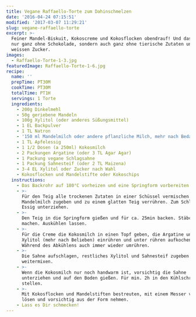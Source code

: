 ```yaml
---
title: Vegane Raffaello-Torte zum Dahinschmelzen
date: '2016-04-24 07:15:51'
modified: '2017-03-07 11:29:21'
slug: vegane-raffaello-torte
excerpt: >-
  Feiner Mandel-Biskuit, Kokoscreme und Kokosflocken obendrauf! Und das nicht
  nur ganz ohne Schokolade, sondern auch ganz ohne tierische Zutaten und ohne
  weissen Zucker.
images:
  - Raffaello-Torte-1-3.jpg
featuredImage: Raffaello-Torte-1-6.jpg
recipe:
  name: ''
  prepTime: PT30M
  cookTime: PT30M
  totalTime: PT1H
  servings: 1 Torte
  ingredients:
    - 200g Dinkelmehl
    - 50g geriebene Mandeln
    - 100g Xylitol (oder anderes Süßungsmittel)
    - 1 EL Backpulver
    - 1 TL Natron
    - '150 ml Mandelmilch oder andere pflanzliche Milch, mehr nach Bedarf'
    - 1 TL Apfelessig
    - 1 1/2 Dosen (a 250ml) Kokosmilch
    - 2 Packungen Argatine (oder 3 TL Agar Agar)
    - 1 Packung vegane Schlagsahne
    - 1 Packung Sahnesteif (oder 2 TL Maizena)
    - 3-4 EL Xylitol oder Zucker nach Wahl
    - Kokosflocken und Mandelstifte oder Kokoschips
  instructions:
    - Das Backrohr auf 180°C vorheizen und eine Springform vorbereiten.
    - >-
      Für den Teig alle trockenen Zutaten in einer Schüssel vermischen. Dann die
      Mandelmilch zugeben und zu einem glatten Teig verrühren. Zum Schluss den
      Essig unterziehen.
    - >-
      Den Teig in die Springform gießen und für ca. 25min backen. Stäbchenprobe
      machen. Auskühlen lassen.
    - >-
      Für die Creme die Kokosmilch in einen Topf geben, die Argatine und 2 EL
      Xylitol (mehr nach Belieben) einrühren und unter rühren aufkochen lassen.
      Während des Abkühlens auch immer wieder umrühren.
    - >-
      Die Sahne aufschlagen, restliches Xylitol und Sahnesteif zugeben und kurz
      weitermixen.
    - >-
      Wenn die Kokosmilch nur noch handwarm ist, vorsichtig die Sahne
      unterziehen und auf den Boden gießen. Für min. 2h in den Kühlschrank
      stellen.
    - >-
      Mit Kokosflocken und Mandelstiften bestreuten, mit einem Messer vom Rand
      lösen und vorsichtig aus der Form nehmen.
    - Lass es Dir schmecken!
---
```


<!-- Image removed (no copyright): Raffaello-Torte-1-3-640x400.jpg -->
